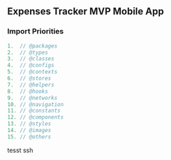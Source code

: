 ## Expenses Tracker MVP Mobile App

### Import Priorities
```js
1.  // @packages
2.  // @types
3.  // @classes
4.  // @configs
5.  // @contexts
6.  // @stores
7.  // @helpers
8.  // @hooks
9.  // @networks
10. // @navigation
11. // @constants
12. // @components
13. // @styles
14. // @images
15. // @others
```

tesst ssh
